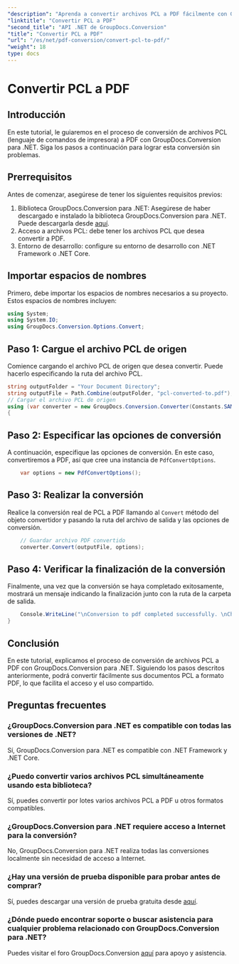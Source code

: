 ```yaml
---
"description": "Aprenda a convertir archivos PCL a PDF fácilmente con GroupDocs.Conversion para .NET. Siga nuestra guía paso a paso."
"linktitle": "Convertir PCL a PDF"
"second_title": "API .NET de GroupDocs.Conversion"
"title": "Convertir PCL a PDF"
"url": "/es/net/pdf-conversion/convert-pcl-to-pdf/"
"weight": 18
type: docs
---
```

# Convertir PCL a PDF

## Introducción
En este tutorial, le guiaremos en el proceso de conversión de archivos PCL (lenguaje de comandos de impresora) a PDF con GroupDocs.Conversion para .NET. Siga los pasos a continuación para lograr esta conversión sin problemas.
## Prerrequisitos
Antes de comenzar, asegúrese de tener los siguientes requisitos previos:
1. Biblioteca GroupDocs.Conversion para .NET: Asegúrese de haber descargado e instalado la biblioteca GroupDocs.Conversion para .NET. Puede descargarla desde [aquí](https://releases.groupdocs.com/conversion/net/).
2. Acceso a archivos PCL: debe tener los archivos PCL que desea convertir a PDF.
3. Entorno de desarrollo: configure su entorno de desarrollo con .NET Framework o .NET Core.

## Importar espacios de nombres
Primero, debe importar los espacios de nombres necesarios a su proyecto. Estos espacios de nombres incluyen:
```csharp
using System;
using System.IO;
using GroupDocs.Conversion.Options.Convert;
```
## Paso 1: Cargue el archivo PCL de origen
Comience cargando el archivo PCL de origen que desea convertir. Puede hacerlo especificando la ruta del archivo PCL.
```csharp
string outputFolder = "Your Document Directory";
string outputFile = Path.Combine(outputFolder, "pcl-converted-to.pdf");
// Cargar el archivo PCL de origen
using (var converter = new GroupDocs.Conversion.Converter(Constants.SAMPLE_PCL))
{
```
## Paso 2: Especificar las opciones de conversión
A continuación, especifique las opciones de conversión. En este caso, convertiremos a PDF, así que cree una instancia de `PdfConvertOptions`.
```csharp
	var options = new PdfConvertOptions();
```
## Paso 3: Realizar la conversión
Realice la conversión real de PCL a PDF llamando al `Convert` método del objeto convertidor y pasando la ruta del archivo de salida y las opciones de conversión.
```csharp
	// Guardar archivo PDF convertido
	converter.Convert(outputFile, options);
```
## Paso 4: Verificar la finalización de la conversión
Finalmente, una vez que la conversión se haya completado exitosamente, mostrará un mensaje indicando la finalización junto con la ruta de la carpeta de salida.
```csharp
	Console.WriteLine("\nConversion to pdf completed successfully. \nCheck output in {0}", outputFolder);
}
```

## Conclusión
En este tutorial, explicamos el proceso de conversión de archivos PCL a PDF con GroupDocs.Conversion para .NET. Siguiendo los pasos descritos anteriormente, podrá convertir fácilmente sus documentos PCL a formato PDF, lo que facilita el acceso y el uso compartido.
## Preguntas frecuentes
### ¿GroupDocs.Conversion para .NET es compatible con todas las versiones de .NET?
Sí, GroupDocs.Conversion para .NET es compatible con .NET Framework y .NET Core.
### ¿Puedo convertir varios archivos PCL simultáneamente usando esta biblioteca?
Sí, puedes convertir por lotes varios archivos PCL a PDF u otros formatos compatibles.
### ¿GroupDocs.Conversion para .NET requiere acceso a Internet para la conversión?
No, GroupDocs.Conversion para .NET realiza todas las conversiones localmente sin necesidad de acceso a Internet.
### ¿Hay una versión de prueba disponible para probar antes de comprar?
Sí, puedes descargar una versión de prueba gratuita desde [aquí](https://releases.groupdocs.com/).
### ¿Dónde puedo encontrar soporte o buscar asistencia para cualquier problema relacionado con GroupDocs.Conversion para .NET?
Puedes visitar el foro GroupDocs.Conversion [aquí](https://forum.groupdocs.com/c/conversion/11) para apoyo y asistencia.